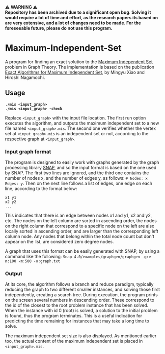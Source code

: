 ⚠️ **WARNING ⚠️  
Repository has been archived due to a significant open bug. Solving it would require a lot of time and effort, as the research papers its based on are very extensive, and a lot of changes need to be made.
For the foreseeable future, please do not use this program.**


# Maximum-Independent-Set
A program for finding an exact solution to the [Maximum Independent Set](https://en.wikipedia.org/wiki/Independent_set_(graph_theory)) problem in Graph Theory. The implementation is based
on the publication [Exact Algorithms for Maximum Independent Set](https://arxiv.org/pdf/1312.6260.pdf), by Mingyu Xiao and Hiroshi Nagamochi.

## Usage
**`./mis <input_graph> `**  
**`./mis <input_graph> -check `**

Replace `<input_graph>` with the input file location. The first run option executes the algorithm, and outputs the maximum independent set to
a new file named `<input_graph>.mis`. The second one verifies whether the vertex set at `<input_graph>.mis` is an independent set or not,
according to the respective graph at `<input_graph>`.

### Input graph format
The program is designed to easily work with graphs generated by the graph processing library [SNAP](http://snap.stanford.edu/snap/index.html),
and so the input format is based on the one used by SNAP.
The first two lines are ignored, and the third one contains the number of nodes x, and the number of edges y, as follows: `# Nodes: x Edges: y`.
Then on the next line follows a list of edges, one edge on each line, according to the format below:  
```
x1 y1  
x2 y2  
...
```

This indicates that there is an edge between nodes x1 and y1, x2 and y2, etc. The nodes on the left column are sorted in ascending order,
the nodes on the right column that correspond to a specific node on the left are also locally sorted in ascending order, and are
larger than the corresponding left column node. Any nodes that belong within the total node count but don't appear on the list, are considered zero degree nodes.

A graph that uses this format can be easily generated with SNAP, by using a command like the following:
`Snap-4.0/examples/graphgen/graphgen -g:e -n:100 -m:500 -o:graph.txt`


### Output

At its core, the algorithm follows a branch and reduce paradigm, typically reducing the
graph to two different smaller instances, and solving those first independently, creating a search tree.
During execution, the program prints on the screen several numbers in descending order.
These correspond to the id of the closest to the root problem instance that has been solved. When the
instance with id 0 (root) is solved, a solution to the initial problem is found, thus the program terminates.
This is a useful indication for predicting the time remaining for instances that may take a long time to solve.

The maximum independent set size is also displayed. As mentioned earlier too, the actual content of the maximum independent set is placed
in `<input_graph>.mis`.
